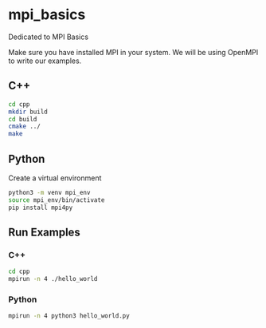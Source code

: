 # mpi_basics

Dedicated to MPI Basics 

Make sure you have installed MPI in your system.  We will be using OpenMPI to write our examples.

## C++

```bash
cd cpp
mkdir build
cd build
cmake ../
make
```

## Python

Create a virtual environment

```bash
python3 -m venv mpi_env
source mpi_env/bin/activate
pip install mpi4py
```

## Run Examples

### C++

```bash
cd cpp
mpirun -n 4 ./hello_world
```

### Python

```bash
mpirun -n 4 python3 hello_world.py
```